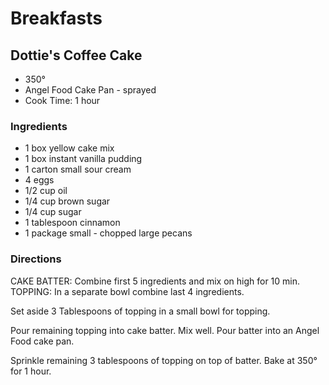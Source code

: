 # Breakfasts

## Dottie's Coffee Cake

* 350°
* Angel Food Cake Pan - sprayed
* Cook Time: 1 hour

### Ingredients

* 1 box  yellow cake mix
* 1 box  instant vanilla pudding
* 1 carton small sour cream
* 4  eggs
* 1/2 cup  oil
* 1/4 cup  brown sugar
* 1/4 cup  sugar
* 1 tablespoon  cinnamon
* 1 package small - chopped large pecans

### Directions

CAKE BATTER:  Combine  first 5 ingredients and mix on high for  10 min.  TOPPING:  In a separate bowl combine last 4 ingredients.

Set aside 3 Tablespoons of topping in a small bowl for topping.

Pour remaining topping into cake batter.  Mix well.  Pour batter into an Angel Food cake pan.

Sprinkle remaining 3 tablespoons of topping on top of batter.  Bake at 350° for 1 hour.











